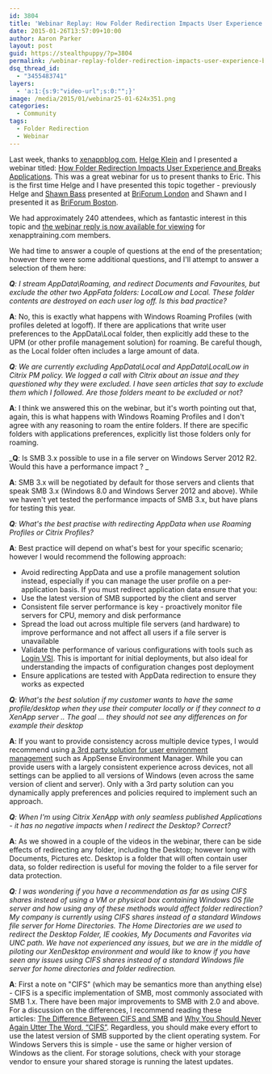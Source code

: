 ```yaml
---
id: 3804
title: 'Webinar Replay: How Folder Redirection Impacts User Experience and Breaks Applications'
date: 2015-01-26T13:57:09+10:00
author: Aaron Parker
layout: post
guid: https://stealthpuppy/?p=3804
permalink: /webinar-replay-folder-redirection-impacts-user-experience-breaks-stuff/
dsq_thread_id:
  - "3455483741"
layers:
  - 'a:1:{s:9:"video-url";s:0:"";}'
image: /media/2015/01/webinar25-01-624x351.png
categories:
  - Community
tags:
  - Folder Redirection
  - Webinar
---
```

Last week, thanks to [xenappblog.com](http://xenappblog.com), [Helge Klein](http://helgeklein.com) and I presented a webinar titled: [How Folder Redirection Impacts User Experience and Breaks Applications](http://xenapptraining.com/citrix-xenapp-7-6-with-folder-redirection). This was a great webinar for us to present thanks to Eric. This is the first time Helge and I have presented this topic together - previously Helge and [Shawn Bass](http://twitter.com/shawnbass) presented at [BriForum London](http://www.briforum.com) and Shawn and I presented it as [BriForum Boston](http://www.briforum.com).

We had approximately 240 attendees, which as fantastic interest in this topic and [the webinar reply is now available for viewing](http://xenapptraining.com/citrix-xenapp-7-6-with-folder-redirection) for xenapptraining.com members.

We had time to answer a couple of questions at the end of the presentation; however there were some additional questions, and I'll attempt to answer a selection of them here:

_**Q**: I stream AppData\Roaming, and redirect Documents and Favourites, but exclude the other two AppFata folders: LocalLow and Local. These folder contents are destroyed on each user log off. Is this bad practice?_

**A**: No, this is exactly what happens with Windows Roaming Profiles (with profiles deleted at logoff). If there are applications that write user preferences to the AppData\Local folder, then explicitly add these to the UPM (or other profile management solution) for roaming. Be careful though, as the Local folder often includes a large amount of data.

_**Q**: We are currently excluding AppData\Local and AppData\LocalLow in Citrix PM policy. We logged a call with Citrix about an issue and they questioned why they were excluded. I have seen articles that say to exclude them which I followed. Are those folders meant to be excluded or not?_

**A**: I think we answered this on the webinar, but it's worth pointing out that, again, this is what happens with Windows Roaming Profiles and I don't agree with any reasoning to roam the entire folders. If there are specific folders with applications preferences, explicitly list those folders only for roaming.

_**Q**: Is SMB 3.x possible to use in a file server on Windows Server 2012 R2. Would this have a performance impact ? _

**A**: SMB 3.x will be negotiated by default for those servers and clients that speak SMB 3.x (Windows 8.0 and Windows Server 2012 and above). While we haven't yet tested the performance impacts of SMB 3.x, but have plans for testing this year.

_**Q**: What's the best practise with redirecting AppData when use Roaming Profiles or Citrix Profiles?_

**A**: Best practice will depend on what's best for your specific scenario; however I would recommend the following approach:

  * Avoid redirecting AppData and use a profile management solution instead, especially if you can manage the user profile on a per-application basis. If you must redirect application data ensure that you:
  * Use the latest version of SMB supported by the client and server
  * Consistent file server performance is key - proactively monitor file servers for CPU, memory and disk performance
  * Spread the load out across multiple file servers (and hardware) to improve performance and not affect all users if a file server is unavailable
  * Validate the performance of various configurations with tools such as [Login VSI](http://www.loginvsi.com). This is important for initial deployments, but also ideal for understanding the impacts of configuration changes post deployment
  * Ensure applications are tested with AppData redirection to ensure they works as expected

_**Q**: What's the best solution if my customer wants to have the same profile/desktop when they use their computer locally or if they connect to a XenApp server .. The goal ... they should not see any differences on for example their desktop_

**A**: If you want to provide consistency across multiple device types, I would recommend using [a 3rd party solution for user environment management](http://www.brianmadden.com/blogs/rubenspruijt/archive/2013/12/09/application-virtualization-smackdown-head-to-head-analysis-of-cameyo-citrix-numecent-microsoft-spoon-symantec-and-vmware.aspx) such as AppSense Environment Manager. While you can provide users with a largely consistent experience across devices, not all settings can be applied to all versions of Windows (even across the same version of client and server). Only with a 3rd party solution can you dynamically apply preferences and policies required to implement such an approach.

_**Q**: When I'm using Citrix XenApp with only seamless published Applications - it has no negative impacts when I redirect the Desktop? Correct?_

**A**: As we showed in a couple of the videos in the webinar, there can be side effects of redirecting any folder, including the Desktop; however long with Documents, Pictures etc. Desktop is a folder that will often contain user data, so folder redirection is useful for moving the folder to a file server for data protection.

_**Q**: I was wondering if you have a recommendation as far as using CIFS shares instead of using a VM or physical box containing Windows OS file server and how using any of these methods would affect folder redirection? My company is currently using CIFS shares instead of a standard Windows file server for Home Directories. The Home Directories are we used to redirect the Desktop Folder, IE cookies, My Documents and Favorites via UNC path. We have not experienced any issues, but we are in the middle of piloting our XenDesktop environment and would like to know if you have seen any issues using CIFS shares instead of a standard Windows file server for home directories and folder redirection._

**A**: First a note on "CIFS" (which may be semantics more than anything else) - CIFS is a specific implementation of SMB, most commonly associated with SMB 1.x. There have been major improvements to SMB with 2.0 and above. For a discussion on the differences, I recommend reading these articles: [The Difference Between CIFS and SMB](http://blog.varonis.com/the-difference-between-cifs-and-smb/) and [Why You Should Never Again Utter The Word, “CIFS”](http://blog.fosketts.net/2012/02/16/cifs-smb/). Regardless, you should make every effort to use the latest version of SMB supported by the client operating system. For Windows Servers this is simple - use the same or higher version of Windows as the client. For storage solutions, check with your storage vendor to ensure your shared storage is running the latest updates.